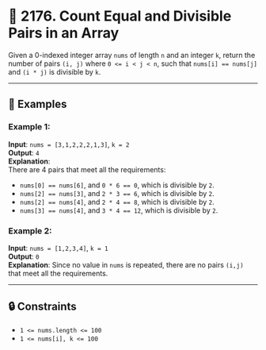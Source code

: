 # 🧾 2176. Count Equal and Divisible Pairs in an Array

Given a 0-indexed integer array `nums` of length `n` and an integer `k`, return the number of pairs `(i, j)` where `0 <= i < j < n`, such that `nums[i] == nums[j]` and `(i * j)` is divisible by `k`.

---

## 🧪 Examples

### Example 1:
**Input**: `nums = [3,1,2,2,2,1,3]`, `k = 2`  
**Output**: `4`  
**Explanation**:  
There are 4 pairs that meet all the requirements:
- `nums[0] == nums[6]`, and `0 * 6 == 0`, which is divisible by `2`.
- `nums[2] == nums[3]`, and `2 * 3 == 6`, which is divisible by `2`.
- `nums[2] == nums[4]`, and `2 * 4 == 8`, which is divisible by `2`.
- `nums[3] == nums[4]`, and `3 * 4 == 12`, which is divisible by `2`.

### Example 2:
**Input**: `nums = [1,2,3,4]`, `k = 1`  
**Output**: `0`  
**Explanation**: Since no value in `nums` is repeated, there are no pairs `(i,j)` that meet all the requirements.

---

## 🔒 Constraints
- `1 <= nums.length <= 100`
- `1 <= nums[i], k <= 100`


